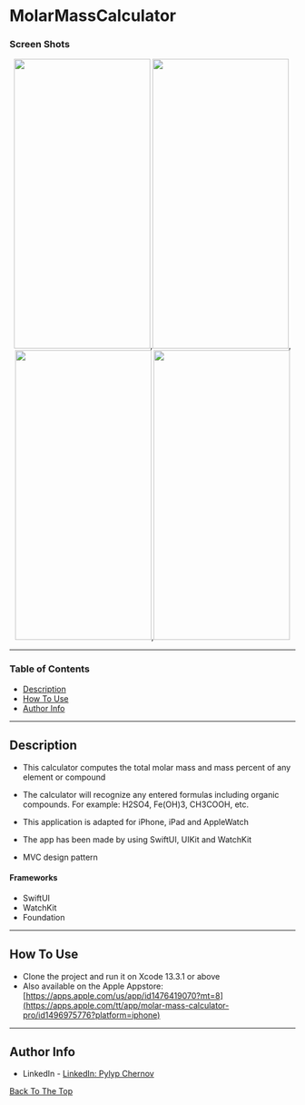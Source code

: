 # MolarMassCalculator

### Screen Shots

<p align="center">
<img src="https://user-images.githubusercontent.com/45902091/169576667-38dd5cf0-0edc-480f-b21c-f2f66fb8ec7f.png"
width="240" height="510">,<img src="https://user-images.githubusercontent.com/45902091/169574397-9c1b02ae-9d7b-4c6a-bbea-56639f88cd0e.gif" width="240" height="510">,<img src="https://user-images.githubusercontent.com/45902091/169575584-8d38d051-0407-46c9-a36d-d1e4be4a0ede.gif" width="240" height="510">,<img src="https://user-images.githubusercontent.com/45902091/169577032-bec88aec-129a-469d-a553-582526923524.png" width="240" height="510">
</p>


---

### Table of Contents

- [Description](#description)
- [How To Use](#how-to-use)
- [Author Info](#author-info)

---

## Description

- This calculator computes the total molar mass and mass percent of any element or compound

- The calculator will recognize any entered formulas including organic compounds. For example: H2SO4, Fe(OH)3, CH3COOH, etc.

- This application is adapted for iPhone, iPad and AppleWatch

- The app has been made by using SwiftUI, UIKit and WatchKit

- MVC design pattern

#### Frameworks

- SwiftUI
- WatchKit
- Foundation 


---

## How To Use

- Clone the project and run it on Xcode 13.3.1 or above
- Also available on the Apple Appstore: [https://apps.apple.com/us/app/id1476419070?mt=8](https://apps.apple.com/tt/app/molar-mass-calculator-pro/id1496975776?platform=iphone)
---

## Author Info

- LinkedIn - [LinkedIn: Pylyp Chernov](https://www.linkedin.com/in/pylyp-chernov-7ab4041a2/)

[Back To The Top](#MolarMassCalculator)
